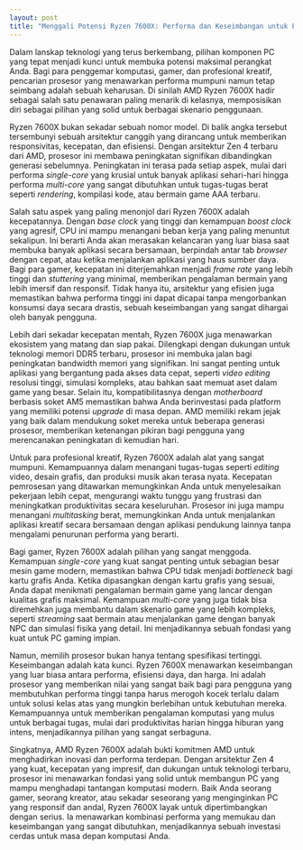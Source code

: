 ```yaml
---
layout: post
title: "Menggali Potensi Ryzen 7600X: Performa dan Keseimbangan untuk Pengalaman Komputasi Modern"
---
```


Dalam lanskap teknologi yang terus berkembang, pilihan komponen PC yang tepat menjadi kunci untuk membuka potensi maksimal perangkat Anda. Bagi para penggemar komputasi, gamer, dan profesional kreatif, pencarian prosesor yang menawarkan performa mumpuni namun tetap seimbang adalah sebuah keharusan. Di sinilah AMD Ryzen 7600X hadir sebagai salah satu penawaran paling menarik di kelasnya, memposisikan diri sebagai pilihan yang solid untuk berbagai skenario penggunaan.

Ryzen 7600X bukan sekadar sebuah nomor model. Di balik angka tersebut tersembunyi sebuah arsitektur canggih yang dirancang untuk memberikan responsivitas, kecepatan, dan efisiensi. Dengan arsitektur Zen 4 terbaru dari AMD, prosesor ini membawa peningkatan signifikan dibandingkan generasi sebelumnya. Peningkatan ini terasa pada setiap aspek, mulai dari performa *single-core* yang krusial untuk banyak aplikasi sehari-hari hingga performa *multi-core* yang sangat dibutuhkan untuk tugas-tugas berat seperti *rendering*, kompilasi kode, atau bermain game AAA terbaru.

Salah satu aspek yang paling menonjol dari Ryzen 7600X adalah kecepatannya. Dengan *base clock* yang tinggi dan kemampuan *boost clock* yang agresif, CPU ini mampu menangani beban kerja yang paling menuntut sekalipun. Ini berarti Anda akan merasakan kelancaran yang luar biasa saat membuka banyak aplikasi secara bersamaan, berpindah antar tab *browser* dengan cepat, atau ketika menjalankan aplikasi yang haus sumber daya. Bagi para gamer, kecepatan ini diterjemahkan menjadi *frame rate* yang lebih tinggi dan *stuttering* yang minimal, memberikan pengalaman bermain yang lebih imersif dan responsif. Tidak hanya itu, arsitektur yang efisien juga memastikan bahwa performa tinggi ini dapat dicapai tanpa mengorbankan konsumsi daya secara drastis, sebuah keseimbangan yang sangat dihargai oleh banyak pengguna.

Lebih dari sekadar kecepatan mentah, Ryzen 7600X juga menawarkan ekosistem yang matang dan siap pakai. Dilengkapi dengan dukungan untuk teknologi memori DDR5 terbaru, prosesor ini membuka jalan bagi peningkatan bandwidth memori yang signifikan. Ini sangat penting untuk aplikasi yang bergantung pada akses data cepat, seperti *video editing* resolusi tinggi, simulasi kompleks, atau bahkan saat memuat aset dalam game yang besar. Selain itu, kompatibilitasnya dengan *motherboard* berbasis soket AM5 memastikan bahwa Anda berinvestasi pada platform yang memiliki potensi *upgrade* di masa depan. AMD memiliki rekam jejak yang baik dalam mendukung soket mereka untuk beberapa generasi prosesor, memberikan ketenangan pikiran bagi pengguna yang merencanakan peningkatan di kemudian hari.

Untuk para profesional kreatif, Ryzen 7600X adalah alat yang sangat mumpuni. Kemampuannya dalam menangani tugas-tugas seperti *editing* video, desain grafis, dan produksi musik akan terasa nyata. Kecepatan pemrosesan yang ditawarkan memungkinkan Anda untuk menyelesaikan pekerjaan lebih cepat, mengurangi waktu tunggu yang frustrasi dan meningkatkan produktivitas secara keseluruhan. Prosesor ini juga mampu menangani *multitasking* berat, memungkinkan Anda untuk menjalankan aplikasi kreatif secara bersamaan dengan aplikasi pendukung lainnya tanpa mengalami penurunan performa yang berarti.

Bagi gamer, Ryzen 7600X adalah pilihan yang sangat menggoda. Kemampuan *single-core* yang kuat sangat penting untuk sebagian besar mesin game modern, memastikan bahwa CPU tidak menjadi *bottleneck* bagi kartu grafis Anda. Ketika dipasangkan dengan kartu grafis yang sesuai, Anda dapat menikmati pengalaman bermain game yang lancar dengan kualitas grafis maksimal. Kemampuan *multi-core* yang juga tidak bisa diremehkan juga membantu dalam skenario game yang lebih kompleks, seperti *streaming* saat bermain atau menjalankan game dengan banyak NPC dan simulasi fisika yang detail. Ini menjadikannya sebuah fondasi yang kuat untuk PC gaming impian.

Namun, memilih prosesor bukan hanya tentang spesifikasi tertinggi. Keseimbangan adalah kata kunci. Ryzen 7600X menawarkan keseimbangan yang luar biasa antara performa, efisiensi daya, dan harga. Ini adalah prosesor yang memberikan nilai yang sangat baik bagi para pengguna yang membutuhkan performa tinggi tanpa harus merogoh kocek terlalu dalam untuk solusi kelas atas yang mungkin berlebihan untuk kebutuhan mereka. Kemampuannya untuk memberikan pengalaman komputasi yang mulus untuk berbagai tugas, mulai dari produktivitas harian hingga hiburan yang intens, menjadikannya pilihan yang sangat serbaguna.

Singkatnya, AMD Ryzen 7600X adalah bukti komitmen AMD untuk menghadirkan inovasi dan performa terdepan. Dengan arsitektur Zen 4 yang kuat, kecepatan yang impresif, dan dukungan untuk teknologi terbaru, prosesor ini menawarkan fondasi yang solid untuk membangun PC yang mampu menghadapi tantangan komputasi modern. Baik Anda seorang gamer, seorang kreator, atau sekadar seseorang yang menginginkan PC yang responsif dan andal, Ryzen 7600X layak untuk dipertimbangkan dengan serius. Ia menawarkan kombinasi performa yang memukau dan keseimbangan yang sangat dibutuhkan, menjadikannya sebuah investasi cerdas untuk masa depan komputasi Anda.
